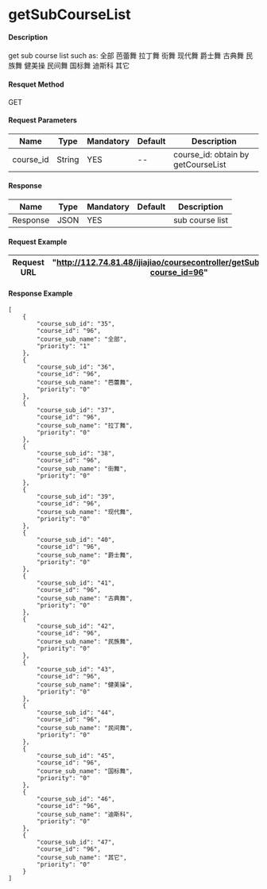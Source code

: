 # getSubCourseList


#### Description
get sub course list such as:  全部 芭蕾舞 拉丁舞 街舞 现代舞 爵士舞 古典舞 民族舞 健美操 民间舞 国标舞 迪斯科 其它
#### Resquet Method
GET
#### Request Parameters

| Name | Type | Mandatory | Default | Description |
| -- | -- | -- | -- | -- |
| course_id | String | YES | -- | course_id: obtain by getCourseList |



#### Response
| Name | Type | Mandatory | Default | Description |
| -- | -- | -- | -- | -- |
| Response | JSON | YES| | sub course list  |


#### Request Example

|Request URL | "http://112.74.81.48/ijiajiao/coursecontroller/getSubCourseList?course_id=96" |
| --| -- |


#### Response Example

```
[
    {
        "course_sub_id": "35",
        "course_id": "96",
        "course_sub_name": "全部",
        "priority": "1"
    },
    {
        "course_sub_id": "36",
        "course_id": "96",
        "course_sub_name": "芭蕾舞",
        "priority": "0"
    },
    {
        "course_sub_id": "37",
        "course_id": "96",
        "course_sub_name": "拉丁舞",
        "priority": "0"
    },
    {
        "course_sub_id": "38",
        "course_id": "96",
        "course_sub_name": "街舞",
        "priority": "0"
    },
    {
        "course_sub_id": "39",
        "course_id": "96",
        "course_sub_name": "现代舞",
        "priority": "0"
    },
    {
        "course_sub_id": "40",
        "course_id": "96",
        "course_sub_name": "爵士舞",
        "priority": "0"
    },
    {
        "course_sub_id": "41",
        "course_id": "96",
        "course_sub_name": "古典舞",
        "priority": "0"
    },
    {
        "course_sub_id": "42",
        "course_id": "96",
        "course_sub_name": "民族舞",
        "priority": "0"
    },
    {
        "course_sub_id": "43",
        "course_id": "96",
        "course_sub_name": "健美操",
        "priority": "0"
    },
    {
        "course_sub_id": "44",
        "course_id": "96",
        "course_sub_name": "民间舞",
        "priority": "0"
    },
    {
        "course_sub_id": "45",
        "course_id": "96",
        "course_sub_name": "国标舞",
        "priority": "0"
    },
    {
        "course_sub_id": "46",
        "course_id": "96",
        "course_sub_name": "迪斯科",
        "priority": "0"
    },
    {
        "course_sub_id": "47",
        "course_id": "96",
        "course_sub_name": "其它",
        "priority": "0"
    }
]
```






